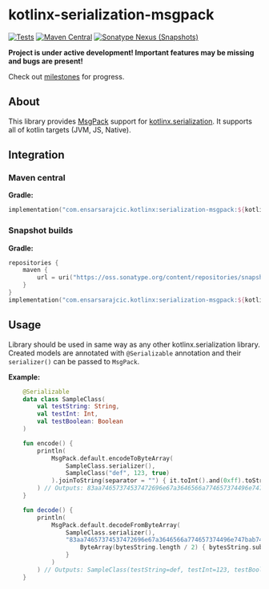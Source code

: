# kotlinx-serialization-msgpack

[![Tests](https://github.com/esensar/kotlinx-serialization-msgpack/workflows/Tests/badge.svg)](https://github.com/esensar/kotlinx-serialization-msgpack/actions)
[![Maven Central](https://maven-badges.herokuapp.com/maven-central/com.ensarsarajcic.kotlinx/serialization-msgpack/badge.svg)](https://maven-badges.herokuapp.com/maven-central/com.ensarsarajcic.kotlinx/serialization-msgpack)
[![Sonatype Nexus (Snapshots)](https://img.shields.io/nexus/s/com.ensarsarajcic.kotlinx/serialization-msgpack?server=https%3A%2F%2Foss.sonatype.org)](https://oss.sonatype.org/content/repositories/snapshots/com/ensarsarajcic/kotlinx/serialization-msgpack/)

**Project is under active development! Important features may be missing and bugs are present!**

Check out [milestones](https://github.com/esensar/kotlinx-serialization-msgpack/milestones) for progress.

## About
This library provides [MsgPack](https://github.com/Kotlin/kotlinx.serialization) support for [kotlinx.serialization](https://github.com/Kotlin/kotlinx.serialization). It supports all of kotlin targets (JVM, JS, Native).

## Integration

### Maven central
**Gradle:**
```kotlin
implementation("com.ensarsarajcic.kotlinx:serialization-msgpack:${kotlinxSerializationMsgPackVersion}")
```
### Snapshot builds
**Gradle:**
```kotlin
repositories {
    maven {
        url = uri("https://oss.sonatype.org/content/repositories/snapshots")
    }
}
implementation("com.ensarsarajcic.kotlinx:serialization-msgpack:${kotlinxSerializationMsgPackSnapshotVersion}")
```

## Usage

Library should be used in same way as any other kotlinx.serialization library. Created models are annotated with `@Serializable` annotation and their `serializer()` can be passed to `MsgPack`.

**Example:**
```kotlin
    @Serializable
    data class SampleClass(
        val testString: String,
        val testInt: Int,
        val testBoolean: Boolean
    )

    fun encode() {
        println(
            MsgPack.default.encodeToByteArray(
                SampleClass.serializer(),
                SampleClass("def", 123, true)
            ).joinToString(separator = "") { it.toInt().and(0xff).toString(16).padStart(2, '0') }
        ) // Outputs: 83aa74657374537472696e67a3646566a774657374496e747bab74657374426f6f6c65616ec3
    }

    fun decode() {
        println(
            MsgPack.default.decodeFromByteArray(
                SampleClass.serializer(),
                "83aa74657374537472696e67a3646566a774657374496e747bab74657374426f6f6c65616ec3".let { bytesString ->
                    ByteArray(bytesString.length / 2) { bytesString.substring(it * 2, it * 2 + 2).toInt(16).toByte() }
                }
            )
        ) // Outputs: SampleClass(testString=def, testInt=123, testBoolean=true)
    }
```
